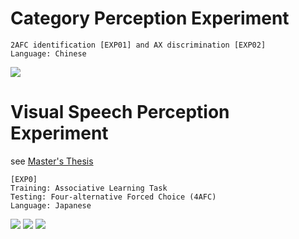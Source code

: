 # Category Perception Experiment

    2AFC identification [EXP01] and AX discrimination [EXP02]
    Language: Chinese

![](https://img.shields.io/badge/E--Prime-2.0.10-blue)

# Visual Speech Perception Experiment

see [Master's Thesis](https://github.com/hou-jie/document/blob/c04cacbd3c0f93c010498b4c3daf14433c317ffa/Thesis.pdf)  

    [EXP0]
    Training: Associative Learning Task
    Testing: Four-alternative Forced Choice (4AFC)
    Language: Japanese

![](https://img.shields.io/badge/E--Prime-3.0%20Update%202-green)
![](https://img.shields.io/badge/E--Prime%20Extensions%20for%20Tobii%20Pro-3.2-orange)
![](https://img.shields.io/badge/EyeLink%20DevKit-2.1.1-purple)
